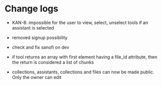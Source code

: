 # Change logs

* KAN-8: impossible for the user to view, select, unselect tools if an assistant is selected

* removed signup possibility

* check and fix sanofi on dev

* if tool returns an array with first element having a file_id attribute, then the return is considered a list of chunks

* collections, assistants, collections and files can now be made public. Only the owner can edit
